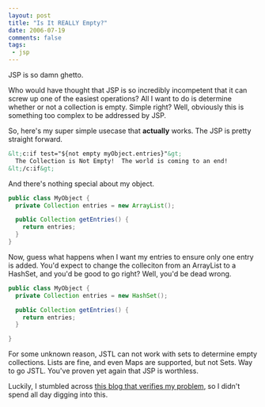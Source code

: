 ```yaml
---
layout: post
title: "Is It REALLY Empty?"
date: 2006-07-19
comments: false
tags:
 - jsp
---
```


JSP is so damn ghetto.



Who would have thought that JSP is so incredibly incompetent that it can screw up one of the easiest operations? All I want to do is determine whether or not a collection is empty. Simple right? Well, obviously this is something too complex to be addressed by JSP.



So, here's my super simple usecase that **actually** works. The JSP is pretty straight forward.


```html
&lt;c:if test="${not empty myObject.entries}"&gt;
  The Collection is Not Empty!  The world is coming to an end!
&lt;/c:if&gt;
```



And there's nothing special about my object.


```java
public class MyObject {
  private Collection entries = new ArrayList();

  public Collection getEntries() {
    return entries;
  }
}
```



Now, guess what happens when I want my entries to ensure only one entry is added. You'd expect to change the colleciton from an ArrayList to a HashSet, and you'd be good to go right? Well, you'd be dead wrong.


```java
public class MyObject {
  private Collection entries = new HashSet();

  public Collection getEntries() {
    return entries;
  }

}
```



For some unknown reason, JSTL can not work with sets to determine empty collections. Lists are fine, and even Maps are supported, but not Sets. Way to go JSTL. You've proven yet again that JSP is worthless.



Luckily, I stumbled across [this blog that verifies my problem](http://weblogs.java.net/blog/mister__m/archive/2003/11/crazy_jstl_when.html), so I didn't spend all day digging into this.

